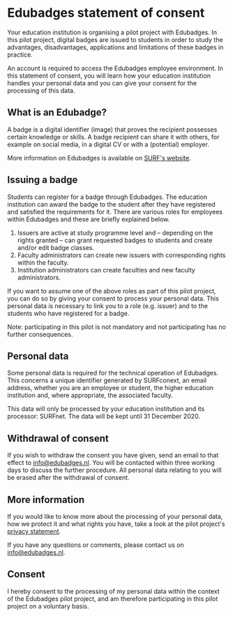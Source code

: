 # Edubadges statement of consent 
Your education institution is organising a pilot project with Edubadges. In this pilot project, digital badges are issued to students in order to study the advantages, disadvantages, applications and limitations of these badges in practice.

An account is required to access the Edubadges employee environment. In this statement of consent, you will learn how your education institution handles your personal data and you can give your consent for the processing of this data.

## What is an Edubadge? 
A badge is a digital identifier (image) that proves the recipient possesses certain knowledge or skills. A badge recipient can share it with others, for example on social media, in a digital CV or with a (potential) employer.

More information on Edubadges is available on [SURF's website](https://www.surf.nl/innovatieprojecten/onderwijsinnovatie-met-ict/edubadges-en-microcredentialing.html).

## Issuing a badge
Students can register for a badge through Edubadges. The education institution can award the badge to the student after they have registered and satisfied the requirements for it. There are various roles for employees within Edubadges and these are briefly explained below.

1. Issuers are active at study programme level and – depending on the rights granted – can grant requested badges to students and create and/or edit badge classes.
2. Faculty administrators can create new issuers with corresponding rights within the faculty.
3. Institution administrators can create faculties and new faculty administrators.

If you want to assume one of the above roles as part of this pilot project, you can do so by giving your consent to process your personal data. This personal data is necessary to link you to a role (e.g. issuer) and to the students who have registered for a badge.

Note: participating in this pilot is not mandatory and not participating has no further consequences. 

## Personal data
Some personal data is required for the technical operation of Edubadges. This concerns a unique identifier generated by SURFconext, an email address, whether you are an employee or student, the higher education institution and, where appropriate, the associated faculty.

This data will only be processed by your education institution and its processor: SURFnet. The data will be kept until 31 December 2020.

## Withdrawal of consent
If you wish to withdraw the consent you have given, send an email to that effect to [info@edubadges.nl](mailto:info@edubadges.nl). You will be contacted within three working days to discuss the further procedure. All personal data relating to you will be erased after the withdrawal of consent.

## More information
If you would like to know more about the processing of your personal data, how we protect it and what rights you have, take a look at the pilot project's [privacy statement](https://pilot.edubadges.nl/public/privacy-policy).

If you have any questions or comments, please contact us on [info@edubadges.nl](mailto:info@edubadges.nl).

## **Consent**
I hereby consent to the processing of my personal data within the context of the Edubadges pilot project, and am therefore participating in this pilot project on a voluntary basis. 
